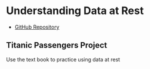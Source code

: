 # Understanding Data at Rest

- [GitHub Repository](https://github.com/Sarah566092/datafun-05-data-at-rest)


## Titanic Passengers Project

Use the text book to practice using data at rest
